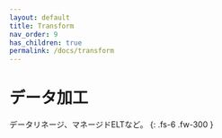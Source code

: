 ```yaml
---
layout: default
title: Transform
nav_order: 9
has_children: true
permalink: /docs/transform
---
```


# データ加工

データリネージ、マネージドELTなど。
{: .fs-6 .fw-300 }

